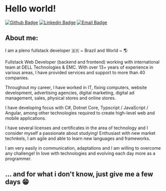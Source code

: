 # Hello world!

[![Github Badge](https://img.shields.io/badge/-Github-000?style=flat-square&logo=Github&logoColor=white&link=https://github.com/dev-tvj)](https://github.com/dev-tvj)
[![Linkedin Badge](https://img.shields.io/badge/-LinkedIn-blue?style=flat-square&logo=Linkedin&logoColor=white&link=https://www.linkedin.com/in/tales-de-jesus-654030215/)](https://www.linkedin.com/in/tales-de-jesus-654030215/)
[![Email Badge](https://img.shields.io/badge/E--mail-8B89CC?style=flat-square&logo=protonmail&logoColor=white&link=)](mailto:dev.tj@protonmail.com)

## About me:

I am a pleno fullstack developer 🇧🇷 ~ Brazil and World ~ 🌎

Fullstack Web Developer (backend and frontend) working with international team at DELL Technologies & EMC. With over 13+ years of experience in various areas, I have provided services and support to more than 40 companies. 

Throughout my career, I have worked in IT, fixing computers, website development, advertising agencies, digital marketing, digital ad management, sales, physical stores and online stores.

I have developing focus with C#, Dotnet Core, Typscript / JavaScript / Angular, among other technologies required to create high-level web and mobile applications. 

I have several licenses and certificates in the area of technology and I consider myself a passionate about studying! Enthusiast with new market technkels, I am agile and able to learn new languages and frameworks.

I am very easily in communication, adaptations and I am willing to overcome any challenge! In love with technologies and evolving each day more as a programmer.


## ... and for what i don't know, just give me a few days 😁
